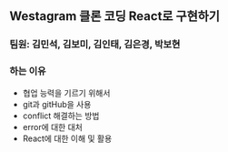 ## Westagram 클론 코딩 React로 구현하기

### 팀원: 김민석, 김보미, 김인태, 김은경, 박보현

### 하는 이유

- 협업 능력을 기르기 위해서
- git과 gitHub을 사용
- conflict 해결하는 방법
- error에 대한 대처
- React에 대한 이해 및 활용

